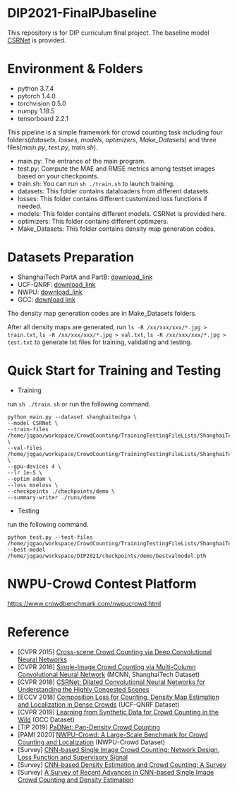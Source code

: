 # DIP2021-FinalPJbaseline
This repository is for DIP curriculum final project. The baseline model [CSRNet](https://arxiv.org/pdf/1802.10062.pdf) is provided.

# Environment & Folders
- python 3.7.4
- pytorch 1.4.0
- torchvision 0.5.0
- numpy 1.18.5
- tensorboard 2.2.1

This pipeline is a simple framework for crowd counting task including four folders(*datasets*, *losses*, *models*, *optimizers*, *Make_Datasets*) and three files(*main.py*, *test.py*, *train.sh*).

- main.py: The entrance of the main program.
- test.py: Compute the MAE and RMSE metrics among testset images based on your checkpoints.
- train.sh: You can run ```sh ./train.sh```	to launch training.
- datasets: This folder contains dataloaders from different datasets.
- losses: This folder contains different customized loss functions if needed.
- models: This folder contains different models. CSRNet is provided here.
- optimizers: This folder contains different optimzers.
- Make_Datasets: This folder contains density map generation codes.

# Datasets Preparation
- ShanghaiTech PartA and PartB: [download_link](https://pan.baidu.com/s/1nuAYslz)
- UCF-QNRF: [download_link](https://www.crcv.ucf.edu/data/ucf-qnrf/)
- NWPU: [download_link](https://mailnwpueducn-my.sharepoint.com/personal/gjy3035_mail_nwpu_edu_cn/_layouts/15/onedrive.aspx?id=%2Fpersonal%2Fgjy3035%5Fmail%5Fnwpu%5Fedu%5Fcn%2FDocuments%2F%E8%AE%BA%E6%96%87%E5%BC%80%E6%BA%90%E6%95%B0%E6%8D%AE%2FNWPU%2DCrowd&originalPath=aHR0cHM6Ly9tYWlsbndwdWVkdWNuLW15LnNoYXJlcG9pbnQuY29tLzpmOi9nL3BlcnNvbmFsL2dqeTMwMzVfbWFpbF9ud3B1X2VkdV9jbi9Fc3ViTXA0OHd3SkRpSDBZbFQ4Mk5ZWUJtWTlMMHMtRnByckJjb2FBSmtJMXJ3P3J0aW1lPXlxTUoxbF82MkVn)
- GCC: [download link](https://mailnwpueducn-my.sharepoint.com/:f:/g/personal/gjy3035_mail_nwpu_edu_cn/Eo4L82dALJFDvUdy8rBm6B0BuQk6n5akJaN1WUF1BAeKUA?e=ge2cRg)

The density map generation codes are in Make_Datasets folders.

After all density maps are generated, run ```ls -R /xx/xxx/xxx/*.jpg > train.txt```, ```ls -R /xx/xxx/xxx/*.jpg > val.txt```, ```ls -R /xx/xxx/xxx/*.jpg > test.txt``` to generate txt files for training, validating and testing.


# Quick Start for Training and Testing

- Training

run ```sh ./train.sh``` or run the following command.
```
python main.py --dataset shanghaitechpa \
--model CSRNet \
--train-files /home/jqgao/workspace/CrowdCounting/TrainingTestingFileLists/ShanghaiTechPartA_full_origin_train.txt \
--val-files /home/jqgao/workspace/CrowdCounting/TrainingTestingFileLists/ShanghaiTechPartA_full_origin_val.txt \
--gpu-devices 4 \
--lr 1e-5 \
--optim adam \
--loss mseloss \
--checkpoints ./checkpoints/demo \
--summary-writer ./runs/demo
```

- Testing

run the following command.
```
python test.py --test-files /home/jqgao/workspace/CrowdCounting/TrainingTestingFileLists/ShanghaiTechPartA_full_origin_test.txt --best-model /home/jqgao/workspace/DIP2021/checkpoints/demo/bestvalmodel.pth
```

# NWPU-Crowd Contest Platform
https://www.crowdbenchmark.com/nwpucrowd.html


# Reference
- [CVPR 2015] [Cross-scene Crowd Counting via Deep Convolutional Neural Networks](https://openaccess.thecvf.com/content_cvpr_2015/papers/Zhang_Cross-Scene_Crowd_Counting_2015_CVPR_paper.pdf)
- [CVPR 2016] [Single-Image Crowd Counting via Multi-Column Convolutional Neural Network](https://openaccess.thecvf.com/content_cvpr_2016/papers/Zhang_Single-Image_Crowd_Counting_CVPR_2016_paper.pdf) (MCNN, ShanghaiTech Dataset)
- [CVPR 2018] [CSRNet: Dilated Convolutional Neural Networks for Understanding the Highly Congested Scenes](https://openaccess.thecvf.com/content_cvpr_2018/papers/Li_CSRNet_Dilated_Convolutional_CVPR_2018_paper.pdf)
- [ECCV 2018] [Composition Loss for Counting, Density Map Estimation and Localization in Dense Crowds](https://openaccess.thecvf.com/content_ECCV_2018/papers/Haroon_Idrees_Composition_Loss_for_ECCV_2018_paper.pdf) (UCF-QNRF Dataset)
- [CVPR 2019] [Learning from Synthetic Data for Crowd Counting in the Wild](https://openaccess.thecvf.com/content_CVPR_2019/papers/Wang_Learning_From_Synthetic_Data_for_Crowd_Counting_in_the_Wild_CVPR_2019_paper.pdf) (GCC Dataset)
- [TIP 2019] [PaDNet: Pan-Density Crowd Counting](https://arxiv.org/pdf/1811.02805.pdf) 
- [PAMI 2020] [NWPU-Crowd: A Large-Scale Benchmark for Crowd Counting and Localization](https://arxiv.org/pdf/2001.03360.pdf) (NWPU-Crowd Dataset)
- [Survey] [CNN-based Single Image Crowd Counting: Network Design, Loss Function and Supervisory Signal](https://arxiv.org/pdf/2012.15685.pdf)
- [Survey] [CNN-based Density Estimation and Crowd Counting: A Survey](https://arxiv.org/pdf/2003.12783.pdf)
- [Survey] [A Survey of Recent Advances in CNN-based Single Image Crowd Counting and Density Estimation](https://arxiv.org/pdf/1707.01202.pdf)

